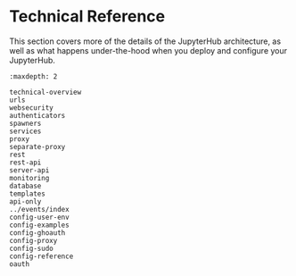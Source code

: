 # Technical Reference

This section covers more of the details of the JupyterHub architecture, as well as
what happens under-the-hood when you deploy and configure your JupyterHub.

```{toctree}
:maxdepth: 2

technical-overview
urls
websecurity
authenticators
spawners
services
proxy
separate-proxy
rest
rest-api
server-api
monitoring
database
templates
api-only
../events/index
config-user-env
config-examples
config-ghoauth
config-proxy
config-sudo
config-reference
oauth
```
